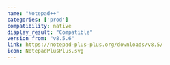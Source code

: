 ```yaml
---
name: "Notepad++"
categories: ['prod']
compatibility: native
display_result: "Compatible"
version_from: "v8.5.6"
link: https://notepad-plus-plus.org/downloads/v8.5/
icon: NotepadPlusPlus.svg
---
```



